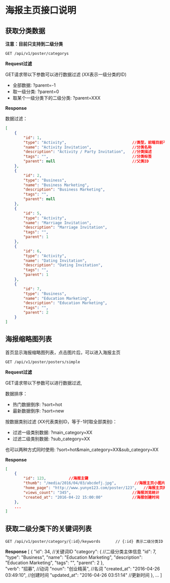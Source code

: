 # 海报主页接口说明

## 获取分类数据

**注意：目前只支持到二级分类**


    GET /api/v1/poster/categorys

**Request过滤**

GET请求带以下参数可以进行数据过滤 (XX表示一级分类的ID)

* 全部数据: ?parent=-1
* 取一级分类: ?parent=0
* 取某个一级分类下的二级分类: ?parent=XXX


**Response**

数据过滤：

```json
[
    {
        "id": 1,
        "type": "Activity",                             //类型，前端目前不需要取此值
        "name": "Activity Invitation",                  //分类名称
        "description": "Activity / Party Invitation",   //分类描述
        "tags": "",                                     //分类标签
        "parent": null                                  //父类ID
    },
    {
        "id": 2,
        "type": "Business",
        "name": "Business Marketing",
        "description": "Business Marketing",
        "tags": "",
        "parent": null
    },
    {
        "id": 5,
        "type": "Activity",
        "name": "Marriage Invitation",
        "description": "Marriage Invitation",
        "tags": "",
        "parent": 1
    },
    {
        "id": 6,
        "type": "Activity",
        "name": "Dating Invitation",
        "description": "Dating Invitation",
        "tags": "",
        "parent": 1
    },
    {
        "id": 7,
        "type": "Business",
        "name": "Education Marketing",
        "description": "Education Marketing",
        "tags": "",
        "parent": 2
    }
]
```


## 海报缩略图列表

首页显示海报缩略图列表，点击图片后，可以进入海报主页


    GET /api/v1/poster/posters/simple
    
**Request过滤**

GET请求带以下参数可以进行数据过滤, 

数据排序：

* 热门数据倒序: ?sort=hot
* 最新数据倒序: ?sort=new

按数据类别过滤 (XX代表类别ID，等于-1时取全部类别)：

* 过滤一级类别数据: ?main_category=XX   
* 过滤二级类别数据: ?sub_category=XX 


也可以两种方式同时使用: ?sort=hot&main_category=XX&sub_category=XX


**Response**
```json
[
    {
        "id": 123,          //海报主键
        "thumb": "/media/2016/04/03/abcdefj.jpg",        //海报主页小图片
        "home_page": "http://www.yunye123.com/poster/123",   //海报主页网址
        "views_count": "345",                           //海报浏览统计
        "created_at": "2016-04-22 15:00:00"             //海报创建时间
    },
    ...
]
```


## 获取二级分类下的关键词列表

    GET /api/v1/poster/category/{:id}/keywords　　　　// {:id} 表示二级分类ID
    
**Response**
[
    {
        "id": 34,                           //关键词ID
        "category": {                               //二级分类主体信息
            "id": 7,
            "type": "Business",
            "name": "Education Marketing",
            "description": "Education Marketing",
            "tags": "",
            "parent": 2
        },          
        "verb": "招募",                            //动词
        "noun": "创业精英",                          //名词
        "created_at": "2016-04-26 03:49:10",        //创建时间
        "updated_at": "2016-04-26 03:51:14"         //更新时间
    },
    ...
]